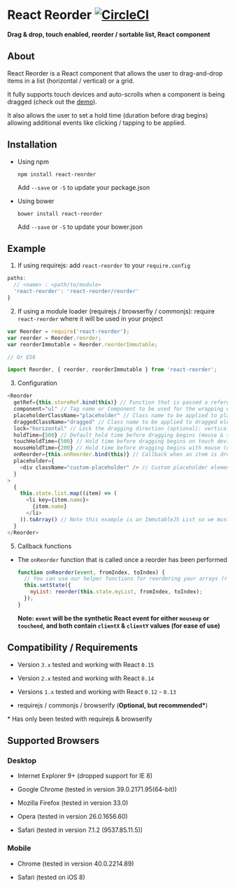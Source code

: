 # React Reorder [![CircleCI](https://circleci.com/gh/JakeSidSmith/react-reorder.svg?style=svg)](https://circleci.com/gh/JakeSidSmith/react-reorder)

__Drag & drop, touch enabled, reorder / sortable list, React component__

## About

React Reorder is a React component that allows the user to drag-and-drop items in a list (horizontal / vertical) or a grid.

It fully supports touch devices and auto-scrolls when a component is being dragged (check out the [demo](http://jakesidsmith.github.io/react-reorder/)).

It also allows the user to set a hold time (duration before drag begins) allowing additional events like clicking / tapping to be applied.

## Installation

* Using npm
  ```
  npm install react-reorder
  ```
    Add `--save` or `-S` to update your package.json

* Using bower
  ```
  bower install react-reorder
  ```
    Add `--save` or `-S` to update your bower.json

## Example

1. If using requirejs: add `react-reorder` to your `require.config`

  ```javascript
  paths:
    // <name> : <path/to/module>
    'react-reorder': 'react-reorder/reorder'
  }
  ```

2. If using a module loader (requirejs / browserfiy / commonjs): require `react-reorder` where it will be used in your project

  ```javascript
  var Reorder = require('react-reorder');
  var reorder = Reorder.reorder;
  var reorderImmutable = Reorder.reorderImmutable;

  // Or ES6

  import Reorder, { reorder, reorderImmutable } from 'react-reorder';  
  ```

3. Configuration

  ```javascript
  <Reorder
    getRef={this.storeRef.bind(this)} // Function that is passed a reference to the root node when mounted
    component="ul" // Tag name or Component to be used for the wrapping element, defaults to 'div'
    placeholderClassName="placeholder" // Class name to be applied to placeholder elements (optional), defaults to 'placeholder'
    draggedClassName="dragged" // Class name to be applied to dragged elements (optional), defaults to 'dragged'
    lock="horizontal" // Lock the dragging direction (optional): vertical, horizontal
    holdTime={500} // Default hold time before dragging begins (mouse & touch) (optional), defaults to 0
    touchHoldTime={500} // Hold time before dragging begins on touch devices (optional), defaults to holdTime
    mouseHoldTime={200} // Hold time before dragging begins with mouse (optional), defaults to holdTime
    onReorder={this.onReorder.bind(this)} // Callback when an item is dropped (you will need this to update your state)
    placeholder={
      <div className="custom-placeholder" /> // Custom placeholder element (optional), defaults to clone of dragged element
    }
  >
    {
      this.state.list.map((item) => (
        <li key={item.name}>
          {item.name}
        </li>
      )).toArray() // Note this example is an ImmutableJS List so we must convert it to an array
    }
  </Reorder>
  ```

5. Callback functions

  * The `onReorder` function that is called once a reorder has been performed

    ```javascript
    function onReorder(event, fromIndex, toIndex) {
      // You can use our helper functions for reordering your arrays (reorderImmutable is also available)
      this.setState({
        myList: reorder(this.state.myList, fromIndex, toIndex);
      });
    }
    ```

    **Note: `event` will be the synthetic React event for either `mouseup` or `touchend`, and both contain `clientX` & `clientY` values (for ease of use)**

## Compatibility / Requirements

* Version `3.x` tested and working with React `0.15`

* Version `2.x` tested and working with React `0.14`

* Versions `1.x` tested and working with React `0.12` - `0.13`

* requirejs / commonjs / browserify (__Optional, but recommended*__)

\* Has only been tested with requirejs & browserify

## Supported Browsers

### Desktop

* Internet Explorer 9+ (dropped support for IE 8)

* Google Chrome (tested in version 39.0.2171.95(64-bit))

* Mozilla Firefox (tested in version 33.0)

* Opera (tested in version 26.0.1656.60)

* Safari (tested in version 7.1.2 (9537.85.11.5))

### Mobile

* Chrome (tested in version 40.0.2214.89)

* Safari (tested on iOS 8)
